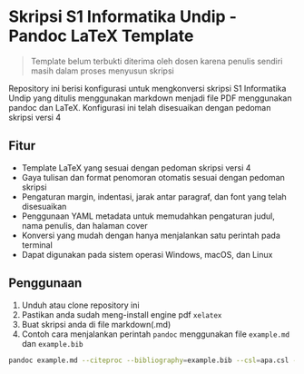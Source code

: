 # Skripsi S1 Informatika Undip - Pandoc LaTeX Template

> Template belum terbukti diterima oleh dosen karena penulis sendiri masih dalam proses menyusun skripsi

Repository ini berisi konfigurasi untuk mengkonversi skripsi S1 Informatika Undip yang ditulis menggunakan markdown menjadi file PDF menggunakan pandoc dan LaTeX. Konfigurasi ini telah disesuaikan dengan pedoman skripsi versi 4

## Fitur
- Template LaTeX yang sesuai dengan pedoman skripsi versi 4
- Gaya tulisan dan format penomoran otomatis sesuai dengan pedoman skripsi
- Pengaturan margin, indentasi, jarak antar paragraf, dan font yang telah disesuaikan
- Penggunaan YAML metadata untuk memudahkan pengaturan judul, nama penulis, dan halaman cover
- Konversi yang mudah dengan hanya menjalankan satu perintah pada terminal
- Dapat digunakan pada sistem operasi Windows, macOS, dan Linux

## Penggunaan
1. Unduh atau clone repository ini
2. Pastikan anda sudah meng-install engine pdf `xelatex`
3. Buat skripsi anda di file markdown(.md)
4. Contoh cara menjalankan perintah `pandoc` menggunakan file `example.md` dan `example.bib`
```bash
pandoc example.md --citeproc --bibliography=example.bib --csl=apa.csl --pdf-engine=xelatex --metadata-file config.yaml --template=template.tex --lua-filter tables-rules.lua  -o example.pdf
```
